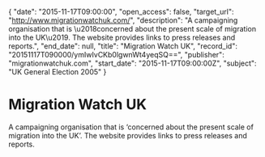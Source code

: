 {
  "date": "2015-11-17T09:00:00", 
  "open_access": false, 
  "target_url": "http://www.migrationwatchuk.com/", 
  "description": "A campaigning organisation that is \u2018concerned about the present scale of migration into the UK\u2019. The website provides links to press releases and reports.", 
  "end_date": null, 
  "title": "Migration Watch UK", 
  "record_id": "20151117T090000/ymIwIvCKb0lgwnWt4yeqSQ==", 
  "publisher": "migrationwatchuk.com", 
  "start_date": "2015-11-17T09:00:00Z", 
  "subject": "UK General Election 2005"
}

# Migration Watch UK

A campaigning organisation that is ‘concerned about the present scale of migration into the UK’. The website provides links to press releases and reports.